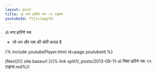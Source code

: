```yaml
---
layout: post
title: ॐ भगा हारिणे नमः ११ टाइम्स
youtubeId: fYjss1wpyYU
---
```

 
 
 ॐ भगा हारिणे नमः  
 
 -  जो धन और यश की चोरी करता है 
 
  
 
  
 
 
 
 
 
 


{% include youtubePlayer.html id=page.youtubeId %}
 
[Next]({{ site.baseurl }}{% link  split1/_posts/2013-09-11-ॐ निशा छरिने नमः ११ टाइम्स.md%})
 
